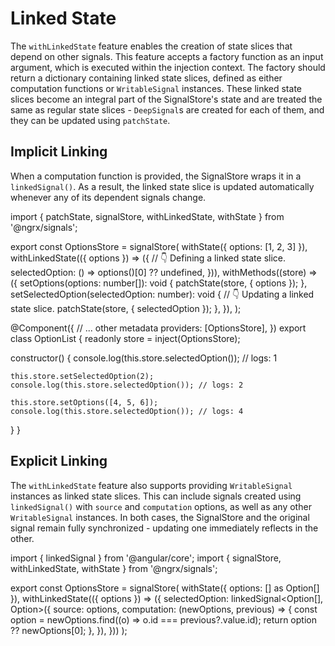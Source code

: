 # Linked State

The `withLinkedState` feature enables the creation of state slices that depend on other signals.
This feature accepts a factory function as an input argument, which is executed within the injection context.
The factory should return a dictionary containing linked state slices, defined as either computation functions or `WritableSignal` instances.
These linked state slices become an integral part of the SignalStore's state and are treated the same as regular state slices - `DeepSignal`s are created for each of them, and they can be updated using `patchState`.

## Implicit Linking

When a computation function is provided, the SignalStore wraps it in a `linkedSignal()`.
As a result, the linked state slice is updated automatically whenever any of its dependent signals change.

<code-tabs linenums="true">
<code-pane header="options-store.ts">

import { patchState, signalStore, withLinkedState, withState } from '@ngrx/signals';

export const OptionsStore = signalStore(
  withState({ options: [1, 2, 3] }),
  withLinkedState(({ options }) => ({
    // 👇 Defining a linked state slice.
    selectedOption: () => options()[0] ?? undefined,
  })),
  withMethods((store) => ({
    setOptions(options: number[]): void {
      patchState(store, { options });
    },
    setSelectedOption(selectedOption: number): void {
      // 👇 Updating a linked state slice.
      patchState(store, { selectedOption });
    },
  }),
);

</code-pane>

<code-pane header="option-list.ts">

@Component({
  // ... other metadata
  providers: [OptionsStore],
})
export class OptionList {
  readonly store = inject(OptionsStore);

  constructor() {
    console.log(this.store.selectedOption()); // logs: 1

    this.store.setSelectedOption(2);
    console.log(this.store.selectedOption()); // logs: 2

    this.store.setOptions([4, 5, 6]);
    console.log(this.store.selectedOption()); // logs: 4
  }
}

</code-pane>
</code-tabs>

## Explicit Linking

The `withLinkedState` feature also supports providing `WritableSignal` instances as linked state slices.
This can include signals created using `linkedSignal()` with `source` and `computation` options, as well as any other `WritableSignal` instances.
In both cases, the SignalStore and the original signal remain fully synchronized - updating one immediately reflects in the other.

<code-example header="options-store.ts">

import { linkedSignal } from '@angular/core';
import { signalStore, withLinkedState, withState } from '@ngrx/signals';

export const OptionsStore = signalStore(
  withState({ options: [] as Option[] }),
  withLinkedState(({ options }) => ({
    selectedOption: linkedSignal&lt;Option[], Option&gt;({
      source: options,
      computation: (newOptions, previous) => {
        const option = newOptions.find((o) => o.id === previous?.value.id);
        return option ?? newOptions[0];
      },
    }),
  }))
);

</code-example>
